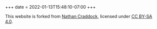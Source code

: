 +++
date = 2022-01-13T15:48:10-07:00
+++

This website is forked from [Nathan Craddock](https://github.com/natecraddock/website), licensed under [CC BY-SA
4.0](http://creativecommons.org/licenses/by-sa/4.0/?ref=chooser-v1).
